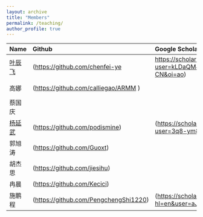 ```yaml
---
layout: archive
title: "Members"
permalink: /teaching/
author_profile: true
---
```


|Name| Github| Google Scholar|ORCID|
|----|:----|:----|:----|
|[叶辰飞](https://chenfei-ye.github.io)  | (https://github.com/chenfei-ye |https://scholar.google.com/citations?user=kLDaQM4AAAAJ&hl=zh-CN&oi=ao)| |
| 高娜| (https://github.com/calliegao/ARMM )|  |(https://orcid.org/0000-0001-8516-9777)|
| 蔡国庆 | | |(https://orcid.org/0000-0001-8516-9777)|
|[杨延武](https://podismine.github.io)  |(https://github.com/podismine) |(https://scholar.google.com/citations?user=3q8-ym8AAAAJ&hl=zh-CN)|(https://orcid.org/0000-0002-7547-4580)|
| 郭旭涛 |(https://github.com/Guoxt)| | |
| 胡杰思 |(https://github.com/jiesihu)| | |
| 冉晨|(https://github.com/Kecici)| | |
| 施鹏程 |(https://github.com/PengchengShi1220)|(https://scholar.google.com/citations?hl=en&user=aJQOvncAAAAJ)| |

